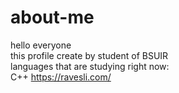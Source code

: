# about-me
hello everyone <br />
this profile create by student of BSUIR<br />
languages that are studying right now:
<br />
C++ https://ravesli.com/
